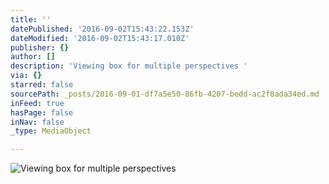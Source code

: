 ```yaml
---
title: ''
datePublished: '2016-09-02T15:43:22.153Z'
dateModified: '2016-09-02T15:43:17.010Z'
publisher: {}
author: []
description: 'Viewing box for multiple perspectives '
via: {}
starred: false
sourcePath: _posts/2016-09-01-df7a5e50-86fb-4207-bedd-ac2f8ada34ed.md
inFeed: true
hasPage: false
inNav: false
_type: MediaObject

---
```

![Viewing box for multiple perspectives ](https://the-grid-user-content.s3-us-west-2.amazonaws.com/1ea95bba-61f8-4742-b0f9-2a69f0c5fdf2.jpg)